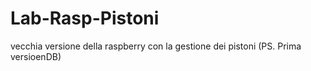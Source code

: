 # Lab-Rasp-Pistoni
vecchia versione della raspberry con la gestione dei pistoni  (PS. Prima versioenDB)
